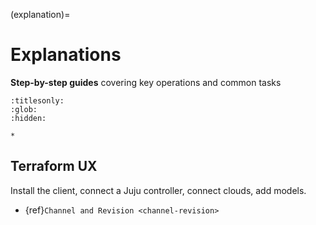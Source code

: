 (explanation)=
# Explanations

**Step-by-step guides** covering key operations and common tasks

```{toctree}
:titlesonly:
:glob:
:hidden:

*
```

## Terraform UX

Install the client, connect a Juju controller, connect clouds, add models.

- {ref}`Channel and Revision <channel-revision>`